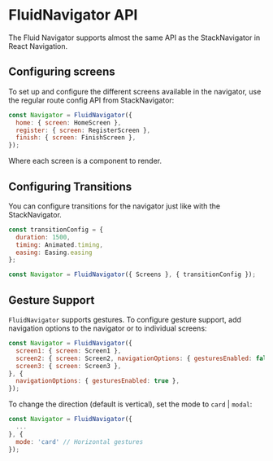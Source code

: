 # FluidNavigator API
The Fluid Navigator supports almost the same API as the StackNavigator in React Navigation.

## Configuring screens
To set up and configure the different screens available in the navigator, use the regular route config API from StackNavigator:

```javascript
const Navigator = FluidNavigator({
  home: { screen: HomeScreen },
  register: { screen: RegisterScreen },
  finish: { screen: FinishScreen },
});
```

Where each screen is a component to render.

## Configuring Transitions
You can configure transitions for the navigator just like with the StackNavigator.

```javascript
const transitionConfig = {
  duration: 1500,
  timing: Animated.timing,
  easing: Easing.easing
};

const Navigator = FluidNavigator({ Screens }, { transitionConfig });
```

## Gesture Support
`FluidNavigator` supports gestures. To configure gesture support, add navigation options to the navigator or to individual screens:

```javascript
const Navigator = FluidNavigator({
  screen1: { screen: Screen1 },
  screen2: { screen: Screen2, navigationOptions: { gesturesEnabled: false } },
  screen3: { screen: Screen3 },
}, {
  navigationOptions: { gesturesEnabled: true },
});
```

To change the direction (default is vertical), set the mode to `card` | `modal`:

```javascript
const Navigator = FluidNavigator({
  ...
}, {
  mode: 'card' // Horizontal gestures
});
```